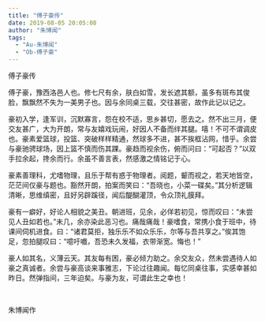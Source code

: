 ```yaml
---
title: "傅子豪传"
date: 2019-08-05 20:05:08
author: "朱博闻"
tags: 
  - "Au-朱博闻"
  - "Ob-傅子豪"
---
```



<p>傅子豪传</p>
<p>傅子豪，豫西洛邑人也。修七尺有余，肤白如雪，发长遮其额，虽多有斑布其俊脸，飘飘然不失为一美男子也。因与余同桌三载，交往甚密，故作此记以记之。</p>
<p>豪初入学，逢军训，沉默寡言，怨在校不适，思乡甚切，愿去之。然不出三月，便交友甚广，大为开朗，常与友嬉戏玩闹，好因人不备而绊其腿。嘻！不可不谓调皮也。豪素爱篮球，投篮、突破样样精通，然球多不进，甚不挨框沾网，惜乎。余尝与豪驰骋球场，因上篮不慎而伤其踝。豪趋而视余伤，俯而问曰：&ldquo;可起否？&rdquo;以双手拉余起，搀余而行。余虽不善言表，然感激之情铭记于心。</p>
<p>豪素善理科，尤嗜物理，且乐于帮有惑于物理者。阅题，颦而视之，若天地皆空，茫茫间仅豪与题也。豁然开朗，拍案而笑曰：&ldquo;吾晓也，小菜一碟矣。&rdquo;其分析逻辑清晰，思维缜密，且好另辟蹊径，闻后醍醐灌顶，令众顶礼膜拜。</p>
<p>豪有一癖好，好论人相貌之美丑。朝进班，见余，必佯若初见，惊而叹曰：&ldquo;未尝见人丑如若也。&rdquo;未几，余亦染此恶习也。痛哉痛哉！豪嗜食，常携小食于班中，待课间伺机进食。曰：&ldquo;诸君莫拒，独乐乐不如众乐乐，尔等与吾共享之。&rdquo;俟其饱足，忽拍腿叹曰：&ldquo;噫吁嚱，吾恐未久发福，衣带渐宽。悔也！&rdquo;</p>
<p>豪人如其名，义薄云天。其友每有困，豪必倾力助之。余交友众，然未尝遇待人如豪之真诚者。余尝与豪高谈来事雅志，下论过往趣闻。每忆同桌往事，实感幸甚如昨日。然弹指间，三年迫矣。与豪为友，可谓此生之幸也！</p>
<p>&nbsp;</p>
<p>朱博闻作</p>